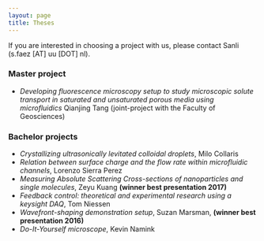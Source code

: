 ```yaml
---
layout: page
title: Theses
---
```


If you are interested in choosing a project with us, please contact Sanli (s.faez [AT] uu [DOT] nl).

### Master project
* _Developing fluorescence microscopy setup to study microscopic solute transport in saturated and unsaturated porous media using microfluidics_ Qianjing Tang (joint-project with the Faculty of Geosciences)

### Bachelor projects
* _Crystallizing ultrasonically levitated colloidal droplets_, Milo Collaris
* _Relation between surface charge and the flow rate within microfluidic channels_, Lorenzo Sierra Perez
* _Measuring Absolute Scattering Cross-sections of nanoparticles and single molecules_, Zeyu Kuang __(winner best presentation 2017)__
* _Feedback control: theoretical and experimental research using a keysight DAQ_, Tom Niessen
* _Wavefront-shaping demonstration setup_, Suzan Marsman, __(winner best presentation 2016)__
* _Do-It-Yourself microscope_, Kevin Namink
